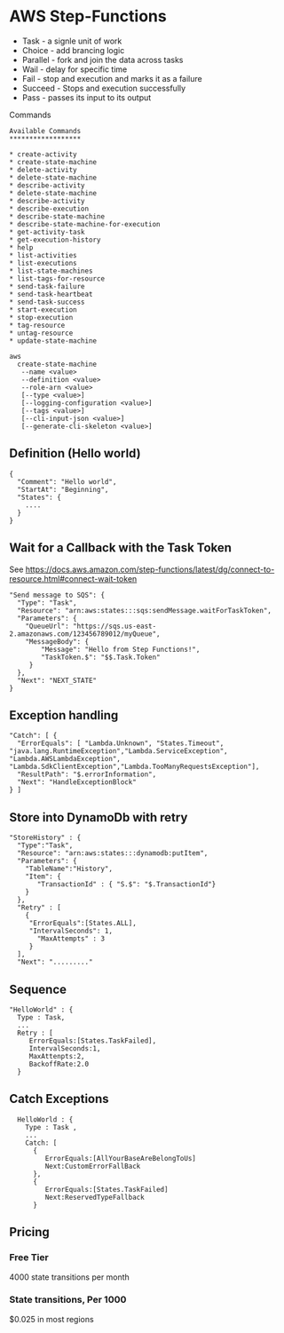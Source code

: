 # AWS Step-Functions

* Task - a signle unit of work
* Choice - add brancing logic
* Parallel - fork and join the data across tasks
* Wail - delay for specific time
* Fail - stop and execution and marks it as a failure
* Succeed - Stops and execution successfully
* Pass - passes its input to its output



Commands
```
Available Commands
******************

* create-activity
* create-state-machine
* delete-activity
* delete-state-machine
* describe-activity
* delete-state-machine
* describe-activity
* describe-execution
* describe-state-machine
* describe-state-machine-for-execution
* get-activity-task
* get-execution-history
* help
* list-activities
* list-executions
* list-state-machines
* list-tags-for-resource
* send-task-failure
* send-task-heartbeat
* send-task-success
* start-execution
* stop-execution
* tag-resource
* untag-resource
* update-state-machine
```

```
aws 
  create-state-machine
   --name <value>
   --definition <value>
   --role-arn <value>
   [--type <value>]
   [--logging-configuration <value>]
   [--tags <value>]
   [--cli-input-json <value>]
   [--generate-cli-skeleton <value>]
```

## Definition (Hello world)

```
{
  "Comment": "Hello world",
  "StartAt": "Beginning",
  "States": {
    ....
  }
}

```

## Wait for a Callback with the Task Token

See https://docs.aws.amazon.com/step-functions/latest/dg/connect-to-resource.html#connect-wait-token

```
"Send message to SQS": {
  "Type": "Task",
  "Resource": "arn:aws:states:::sqs:sendMessage.waitForTaskToken",
  "Parameters": {
    "QueueUrl": "https://sqs.us-east-2.amazonaws.com/123456789012/myQueue",
    "MessageBody": {
        "Message": "Hello from Step Functions!",
        "TaskToken.$": "$$.Task.Token"
     }
  },
  "Next": "NEXT_STATE"
}
```

## Exception handling

```
"Catch": [ {
  "ErrorEquals": [ "Lambda.Unknown", "States.Timeout", "java.lang.RuntimeException","Lambda.ServiceException", "Lambda.AWSLambdaException", "Lambda.SdkClientException","Lambda.TooManyRequestsException"],
  "ResultPath": "$.errorInformation",
  "Next": "HandleExceptionBlock"
} ]
```

## Store into DynamoDb with retry

```
"StoreHistory" : {
  "Type":"Task",
  "Resource": "arn:aws:states:::dynamodb:putItem",
  "Parameters": {
    "TableName":"History",
    "Item": {
       "TransactionId" : { "S.$": "$.TransactionId"}
    }
  },
  "Retry" : [
    {
     "ErrorEquals":[States.ALL],
     "IntervalSeconds": 1,
       "MaxAttempts" : 3
     }
  ],
  "Next": "........."
```


## Sequence

```
"HelloWorld" : {
  Type : Task,
  ...
  Retry : [
     ErrorEquals:[States.TaskFailed],
     IntervalSeconds:1,
     MaxAttenpts:2,
     BackoffRate:2.0
  }
```

## Catch Exceptions

```
  HelloWorld : {
    Type : Task ,
    ...
    Catch: [
      {
         ErrorEquals:[AllYourBaseAreBelongToUs]
         Next:CustomErrorFallBack
      },
      {
         ErrorEquals:[States.TaskFailed]
         Next:ReservedTypeFallback
      }
```


## Pricing

### Free Tier

4000 state transitions per month

### State transitions, Per 1000

$0.025 in most regions